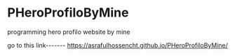 # PHeroProfiloByMine
programming hero profilo website by mine

go to this link-------
https://asrafulhossencht.github.io/PHeroProfiloByMine/
